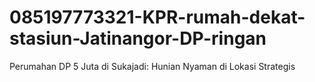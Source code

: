 # 085197773321-KPR-rumah-dekat-stasiun-Jatinangor-DP-ringan
Perumahan DP 5 Juta di Sukajadi: Hunian Nyaman di Lokasi Strategis
